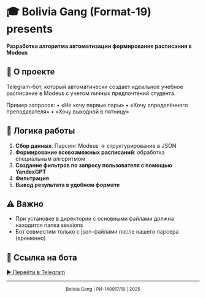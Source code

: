 # 🎓 Bolivia Gang (Format-19) presents 
**Разработка алгоритма автоматизации формирования расписания в Modeus**  

## 📌 О проекте  
Telegram-бот, который автоматически создает идеальное учебное расписание в Modeus с учетом личных предпочтений студента.

Пример запросов:
• «Не хочу первые пары»
• «Хочу определённого
преподавателя»
• «Хочу выходной в пятницу»

## 🔄 Логика работы  
1. **Сбор данных**: Парсинг Modeus → структурирование в JSON  
2. **Формирование всевозможных расписаний**: обработка специальным алгоритмом
3. **Создание фильтров по запросу пользователя с помощью YandexGPT**
4. **Фильтрация**
5. **Вывод результата в удобном формате**

## ⚠ Важно
- При установке в директории с основными файлами должна находится папка sessions
- Бот совместим только с json-файлами после нашего парсера (временно)

## 🤖 Ссылка на бота  
[▶️ Перейти в Telegram](https://t.me/ModeusScheduleBot)  

---
<div align="center">
  <sub>Bolivia Gang | РИ-140917/18 | 2025</sub>
</div>

